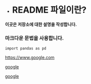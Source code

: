 - # README 파일이란?

**이곳은 저장소에 대한 설명을 작성합니다.**

### 마크다운 문법을 사용합니다.


`import pandas as pd`

<https://www.google.com>


[google](https://www.google.com)


[google](https://www.google.com,'구글')

